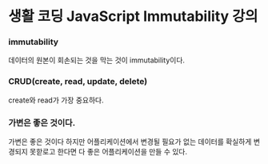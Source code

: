 생활 코딩 JavaScript Immutability 강의
====================================

### immutability
데이터의 원본이 회손되는 것을 막는 것이 immutability이다.

### CRUD(create, read, update, delete)
create와 read가 가장 중요하다.

### 가변은 좋은 것이다.
가변은 좋은 것이다 하지만 어플리케이션에서 변경될 필요가 없는 데이터를 확실하게 변경되지 못핟로고 한다면 다 좋은 어플리케이션을 만들 수 있다.